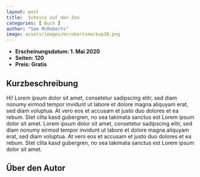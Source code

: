 ```yaml
---
layout: post
title:  Scheiss auf den Zoo
categories: [ Buch ]
author: "Sam McRoberts"
image: assets/images/mcrobertsmockup30.png
---
```


- **Erscheinungsdatum: 1. Mai 2020**
- **Seiten: 120**
- **Preis: Gratis**

## Kurzbeschreibung

Hi! Lorem ipsum dolor sit amet, consetetur sadipscing elitr, sed diam nonumy eirmod tempor invidunt ut labore et dolore magna aliquyam erat, sed diam voluptua. At vero eos et accusam et justo duo dolores et ea rebum. Stet clita kasd gubergren, no sea takimata sanctus est Lorem ipsum dolor sit amet. Lorem ipsum dolor sit amet, consetetur sadipscing elitr, sed diam nonumy eirmod tempor invidunt ut labore et dolore magna aliquyam erat, sed diam voluptua. At vero eos et accusam et justo duo dolores et ea rebum. Stet clita kasd gubergren, no sea takimata sanctus est Lorem ipsum dolor sit amet.

## Über den Autor
